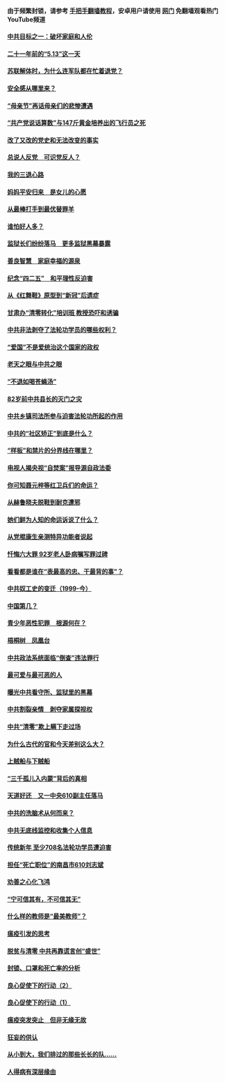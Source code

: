 #### 由于频繁封锁，请参考 [手把手翻墙教程](https://github.com/gfw-breaker/guides/wiki/)，安卓用户请使用 [网门](https://github.com/gfw-breaker/nogfw/blob/master/dl.md?t=05121801) 免翻墙观看热门YouTube频道 

#### [中共目标之一：破坏家庭和人伦](../pages/19/424454.md?t=05121801) 

#### [二十一年前的“5.13”这一天](../pages/19/424814.md?t=05121801) 

#### [苏联解体时，为什么连军队都在忙着退党？](../pages/19/424335.md?t=05121801) 

#### [安全感从哪里来？](../pages/19/424336.md?t=05121801) 

#### [“母亲节”再话母亲们的悲惨遭遇](../pages/19/424234.md?t=05121801) 

#### [“共产党说话算数”与147斤黄金培养出的飞行员之死](../pages/19/424115.md?t=05121801) 

#### [改了又改的党史和无法改变的事实](../pages/19/424037.md?t=05121801) 

#### [总说人反党　可识党反人？](../pages/19/423820.md?t=05121801) 

#### [我的三退心路](../pages/19/423876.md?t=05121801) 

#### [妈妈平安归来　是女儿的心愿](../pages/19/423947.md?t=05121801) 

#### [从最棒打手到最优替罪羊](../pages/19/423819.md?t=05121801) 

#### [谁怕好人多？](../pages/19/423774.md?t=05121801) 

#### [监狱长们纷纷落马　更多监狱黑幕暴露](../pages/19/423787.md?t=05121801) 

#### [善良智慧　家庭幸福的源泉](../pages/19/423632.md?t=05121801) 

#### [纪念“四二五”　和平理性反迫害](../pages/19/423660.md?t=05121801) 

#### [从《红舞鞋》原型到“新冠”后遗症](../pages/19/423509.md?t=05121801) 

#### [甘肃办“清零转化”培训班 教授恐吓和诱骗](../pages/19/423498.md?t=05121801) 

#### [中共非法剥夺了法轮功学员的哪些权利？](../pages/19/423392.md?t=05121801) 

#### [“爱国”不是爱统治这个国家的政权](../pages/19/423029.md?t=05121801) 

#### [老天之眼与中共之眼](../pages/19/423378.md?t=05121801) 

#### [“不退如喝苍蝇汤”](../pages/19/423287.md?t=05121801) 

#### [82岁前中共县长的灭门之灾](../pages/19/423055.md?t=05121801) 

#### [中共乡镇司法所参与迫害法轮功所起的作用](../pages/19/423064.md?t=05121801) 

#### [中共的“社区矫正”到底是什么？](../pages/19/422870.md?t=05121801) 

#### [“样板”和禁片的分界线在哪里？](../pages/19/422704.md?t=05121801) 

#### [电视人揭央视“自焚案”报导源自政法委](../pages/19/422770.md?t=05121801) 

#### [你可知聂元梓等红卫兵们的命运？](../pages/19/422848.md?t=05121801) 

#### [从赫鲁晓夫脱鞋到耐克遭邪](../pages/19/422826.md?t=05121801) 

#### [她们鲜为人知的命运诉说了什么？](../pages/19/422754.md?t=05121801) 

#### [从党棍康生亲测特异功能者说起](../pages/19/422657.md?t=05121801) 

#### [忏悔六大罪 92岁老人卧病嘱写罪过碑](../pages/19/422750.md?t=05121801) 

#### [看看都是谁在“表最高的忠、干最背的事”？](../pages/19/422703.md?t=05121801) 

#### [中共奴工史的变迁（1999-今）](../pages/19/422656.md?t=05121801) 

#### [中国第几？](../pages/19/422496.md?t=05121801) 

#### [青少年恶性犯罪　根源何在？](../pages/19/422449.md?t=05121801) 

#### [梧桐树　凤凰台](../pages/19/422442.md?t=05121801) 

#### [中共政法系统面临“倒查”违法罪行](../pages/19/422497.md?t=05121801) 

#### [最可爱与最可恶的人](../pages/19/422448.md?t=05121801) 

#### [曝光中共看守所、监狱里的黑幕](../pages/19/422390.md?t=05121801) 

#### [中共割裂亲情　剥夺家属探视权](../pages/19/422364.md?t=05121801) 

#### [中共“清零”欺上瞒下走过场](../pages/19/422306.md?t=05121801) 

#### [为什么古代的官和今天差别这么大？](../pages/19/422228.md?t=05121801) 

#### [上贼船与下贼船](../pages/19/422276.md?t=05121801) 

#### [“三千孤儿入内蒙”背后的真相](../pages/19/422229.md?t=05121801) 

#### [天道好还　又一中央610副主任落马](../pages/19/422155.md?t=05121801) 

#### [中共的洗脑术从何而来？](../pages/19/422154.md?t=05121801) 

#### [中共无底线监控和收集个人信息](../pages/19/422039.md?t=05121801) 

#### [传统新年 至少708名法轮功学员遭迫害](../pages/19/421946.md?t=05121801) 

#### [担任“死亡职位”的南昌市610刘志斌](../pages/19/421957.md?t=05121801) 

#### [劝善之心化飞鸿](../pages/19/421164.md?t=05121801) 

#### [“宁可信其有，不可信其无”](../pages/19/421691.md?t=05121801) 

#### [什么样的教师是“最美教师”？](../pages/19/421755.md?t=05121801) 

#### [瘟疫引发的思考](../pages/19/421594.md?t=05121801) 

#### [脱贫与清零 中共再靠谎言创“盛世”](../pages/19/421590.md?t=05121801) 

#### [封锁、口罩和死亡率的分析](../pages/19/421495.md?t=05121801) 

#### [良心促使下的行动（2）](../pages/19/421361.md?t=05121801) 

#### [良心促使下的行动（1）](../pages/19/421302.md?t=05121801) 

#### [瘟疫突发突止　但非无缘无故](../pages/19/421281.md?t=05121801) 

#### [狂妄的供认](../pages/19/421199.md?t=05121801) 

#### [从小到大，我们排过的那些长长的队……](../pages/19/421243.md?t=05121801) 

#### [人得病有深层缘由](../pages/19/420864.md?t=05121801) 

